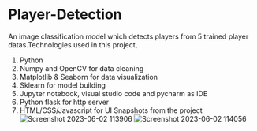 # Player-Detection

An image classification model which detects players from 5 trained player datas.Technologies used in this project,
1. Python
2. Numpy and OpenCV for data cleaning
3. Matplotlib & Seaborn for data visualization
4. Sklearn for model building
5. Jupyter notebook, visual studio code and pycharm as IDE
6. Python flask for http server
7. HTML/CSS/Javascript for UI 
Snapshots from the project
![Screenshot 2023-06-02 113906](https://github.com/Aveiro11/Player-Detection/assets/74791612/82cb303f-c68b-454f-9fca-86b2d475ecb3)
![Screenshot 2023-06-02 114056](https://github.com/Aveiro11/Player-Detection/assets/74791612/168b0c5a-cf23-4e53-8244-39fb03bfc6d9)
